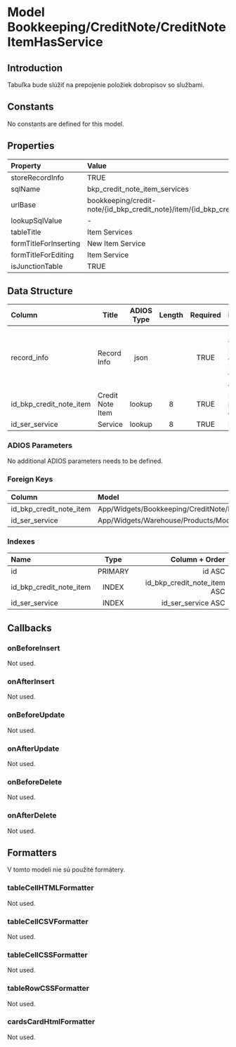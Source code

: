 # Model Bookkeeping/CreditNote/CreditNoteItemHasService

## Introduction

Tabuľka bude slúžiť na prepojenie položiek dobropisov so službami.

## Constants

No constants are defined for this model.

## Properties

| Property              | Value                                                                               |
| :-------------------- | :---------------------------------------------------------------------------------- |
| storeRecordInfo       | TRUE                                                                                |
| sqlName               | bkp_credit_note_item_services                                                       |
| urlBase               | bookkeeping/credit-note/{id_bkp_credit_note}/item/{id_bkp_credit_note_item}/service |
| lookupSqlValue        | -                                                                                   |
| tableTitle            | Item Services                                                                       |
| formTitleForInserting | New Item Service                                                                    |
| formTitleForEditing   | Item Service                                                                        |
| isJunctionTable          | TRUE                                                                                |

## Data Structure

| Column                  | Title            | ADIOS Type | Length | Required | Notes                                      |
| :---------------------- | ---------------- | :--------: | :----: | :------: | :----------------------------------------- |
| record_info             | Record Info      |    json    |        |   TRUE   | Info about INSERT and UPDATE time & author |
| id_bkp_credit_note_item | Credit Note Item |   lookup   |   8    |   TRUE   | ID položky dobropisu                       |
| id_ser_service          | Service          |   lookup   |   8    |   TRUE   | ID služby                                  |

### ADIOS Parameters

No additional ADIOS parameters needs to be defined.

### Foreign Keys

| Column                  | Model                                                | Relation | OnUpdate | OnDelete |
| :---------------------- | :--------------------------------------------------- | :------: | -------- | -------- |
| id_bkp_credit_note_item | App/Widgets/Bookkeeping/CreditNote/Models/CreditNoteItem |   1:N    | Cascade  | Cascade  |
| id_ser_service          | App/Widgets/Warehouse/Products/Models/Service        |   1:N    | Cascade  | Restrict |

### Indexes

| Name                    |  Type   |              Column + Order |
| :---------------------- | :-----: | --------------------------: |
| id                      | PRIMARY |                      id ASC |
| id_bkp_credit_note_item |  INDEX  | id_bkp_credit_note_item ASC |
| id_ser_service          |  INDEX  |          id_ser_service ASC |

## Callbacks

### onBeforeInsert

Not used.

### onAfterInsert

Not used.

### onBeforeUpdate

Not used.

### onAfterUpdate

Not used.

### onBeforeDelete

Not used.

### onAfterDelete

Not used.

## Formatters

V tomto modeli nie sú použité formátery.

### tableCellHTMLFormatter

Not used.

### tableCellCSVFormatter

Not used.

### tableCellCSSFormatter

Not used.

### tableRowCSSFormatter

Not used.

### cardsCardHtmlFormatter

Not used.
